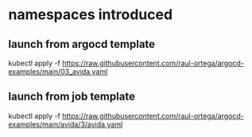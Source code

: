 # namespaces introduced

## launch from argocd template

kubectl apply -f https://raw.githubusercontent.com/raul-ortega/argocd-examples/main/03_avida.yaml


## launch from job template

kubectl apply -f https://raw.githubusercontent.com/raul-ortega/argocd-examples/main/avida/3/avida.yaml
